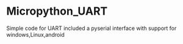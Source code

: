 # Micropython_UART
Simple code for UART included a pyserial interface with support for windows,Linux,android
